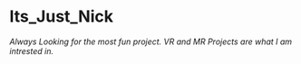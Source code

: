 # Its_Just_Nick

*Always Looking for the most fun project.*
*VR and MR Projects are what I am intrested in.*
